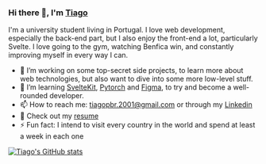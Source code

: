 ### Hi there 👋, I'm [Tiago](https://www.tiagopbrodrigues.com/)

I'm a university student living in Portugal. I love web development, especially the back-end part, but I also enjoy the front-end a lot, particularly Svelte. I love going to the gym, watching Benfica win, and constantly improving myself in every way I can.

- 🔭 I’m working on some top-secret side projects, to learn more about web technologies, but also want to dive into some more low-level stuff.
- 🌱 I’m learning [SvelteKit](https://kit.svelte.dev/), [Pytorch](https://pytorch.org/) and [Figma](https://www.figma.com/), to try and become a well-rounded developer.
- 📫 How to reach me: tiagopbr.2001@gmail.com or through my [Linkedin](https://www.linkedin.com/in/tiago-rodrigues-221ba7204/)
- 📔 Check out my [resume](https://drive.google.com/file/d/1H9jrU36P9h-HkcmEuV_ZWEQPsZBACPOX/view?usp=sharing)
- ⚡ Fun fact: I intend to visit every country in the world and spend at least a week in each one

[![Tiago's GitHub stats](https://github-readme-stats.vercel.app/api?username=1Krypt0&theme=onedark&show_icons=true)](https://github.com/anuraghazra/github-readme-stats)
